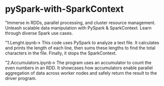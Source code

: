 # pySpark-with-SparkContext
"Immerse in RDDs, parallel processing, and cluster resource management. Unleash scalable data manipulation with PySpark &amp; SparkContext. Learn through diverse Spark use cases.

"1.Lenght.ipynb->
This code uses PySpark to analyze a text file. It calculates and prints the length of each line, then sums these lengths to find the total characters in the file. Finally, it stops the SparkContext.

"2.Accumulators.ipynb->
    The program uses an accumulator to count the even numbers in an RDD. It showcases how accumulators enable parallel aggregation of data across worker nodes and safely return the result to the driver program.